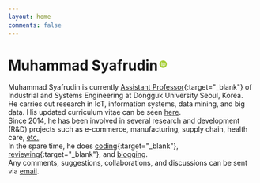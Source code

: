 ```yaml
---
layout: home
comments: false
---
```


<h1 class="page__title">Muhammad Syafrudin<a href="https://orcid.org/0000-0002-5640-4413" target="_blank" rel="noopener noreferrer"><img src="/assets/img/orcid.png" title="OrcID" style="position: relative; width: 15px; margin-left: 3px; max-width: 15px !important; height: auto; top: -5px;"></a></h1>

Muhammad Syafrudin is currently [Assistant Professor](https://ise.dongguk.edu/bbs/board.php?bo_table=ise5_1&wr_id=36){:target="_blank"} of Industrial and Systems Engineering at Dongguk University Seoul, Korea.
<br/>He carries out research in IoT, information systems, data mining, and big data. His updated curriculum vitae can be seen [here](/cv). <br/>
Since 2014, he has been involved in several research and development (R&D) projects such as e-commerce, manufacturing, supply chain, health care, [etc.](/research/projects).<br/>
In the spare time, he does [coding](https://github.com/justudin){:target="_blank"}, [reviewing](https://publons.com/a/1501728/){:target="_blank"}, and [blogging](/blog). <br/>
Any comments, suggestions, collaborations, and discussions can be sent via [email](/contact).<br/>
